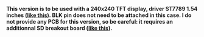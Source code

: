 **This version is to be used with a 240x240 TFT display, driver ST7789 1.54 inches ([like this](https://fr.aliexpress.com/item/1005003760323160.html)). BLK pin does not need to be attached in this case. I do not provide any PCB for this version, so be careful: it requires an additionnal SD breakout board ([like this](https://fr.aliexpress.com/item/1005005407671816.html)).**
